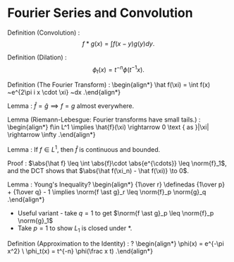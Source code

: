 # Fourier Series and Convolution

Definition (Convolution)
: $$f * g(x)=\int f(x-y) g(y) d y .$$

Definition (Dilation)
: $$ \phi_{t}(x)=t^{-n} \phi\left(t^{-1} x\right).$$

Definition (The Fourier Transform)
: \begin{align*}
  \hat f(\xi) = \int f(x) ~e^{2\pi i x \cdot \xi} ~dx
  .\end{align*}

Lemma
: $\hat f = \hat g \implies f=g$ almost everywhere.

Lemma (Riemann-Lebesgue: Fourier transforms have small tails.)
: 
\begin{align*}
f\in L^1 \implies
\hat{f}(\xi) \rightarrow 0 \text { as }|\xi| \rightarrow \infty
.\end{align*}


Lemma
: If $f \in L^1$, then $\hat f$ is continuous and bounded.

Proof
: $\abs{\hat f} \leq \int \abs{f}\cdot \abs{e^{\cdots}} \leq \norm{f}_1$, and the DCT shows that $\abs{\hat f(\xi_n) - \hat f(\xi)} \to 0$.

Lemma
: Young's Inequality?
  \begin{align*}
  {1\over r} \definedas {1\over p} + {1\over q} - 1 \implies \norm{f \ast g}_r \leq \norm{f}_p \norm{g}_q
  .\end{align*}

- Useful variant - take $q = 1$ to get $\norm{f \ast g}_p \leq \norm{f}_p \norm{g}_1$
- Take $p=1$ to show $L_1$ is closed under $\ast$.

Definition (Approximation to the Identity)
: ?
\begin{align*}
\phi(x) = e^{-\pi x^2} \\
\phi_t(x) = t^{-n} \phi(\frac x t)
.\end{align*}
